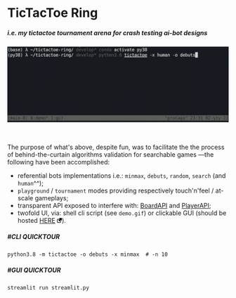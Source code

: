 # TicTacToe Ring

##### i.e. my tictactoe tournament arena for crash testing ai-bot designs

<p align="center"> <img width="550" src="misc/demo.gif" alt="tictactoe"> </p> &nbsp;

The purpose of what's above, despite fun, was to facilitate the the process of behind-the-curtain algorithms validation for searchable games —the following have been accomplished:
 - referential bots implementations i.e.: `minmax`, `debuts`, `random`, `search` (and `human`^^);
 - `playground` / `tournament` modes providing respectively touch'n'feel / at-scale gameplays;
 - transparent API exposed to interfere with: [BoardAPI](https://github.com/protago90/tictactoe-ring/blob/main/tictactoe/board.py#L8) and [PlayerAPI](https://github.com/protago90/tictactoe-ring/blob/main/tictactoe/player.py#L10);
 - twofold UI, via: shell cli script (see `demo.gif`) or clickable GUI (should be hosted [HERE](https://share.streamlit.io/protago90/tictactoe-ring) <img width="11" src="misc/link.png">).

##### #CLI QUICKTOUR

```
python3.8 -m tictactoe -o debuts -x minmax  # -n 10
```
##### #GUI QUICKTOUR
```
streamlit run streamlit.py
```